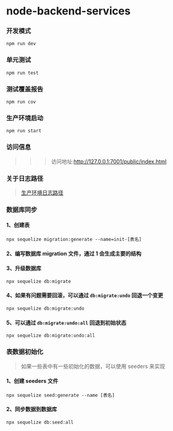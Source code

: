 # node-backend-services

### 开发模式

`npm run dev`

### 单元测试

`npm run test`

### 测试覆盖报告

`npm run cov`

### 生产环境启动

`npm run start`

### 访问信息

> > > 访问地址:http://127.0.0.1:7001/public/index.html

### 关于日志路径

> [生产环境日志路径](https://blog.csdn.net/csm0912/article/details/80894177)

### 数据库同步

#### 1、创建表

`npx sequelize migration:generate --name=init-[表名]`

#### 2、编写数据库 migration 文件，通过 1 会生成主要的结构

#### 3、升级数据库

`npx sequelize db:migrate`

#### 4、如果有问题需要回滚，可以通过 `db:migrate:undo` 回退一个变更

`npx sequelize db:migrate:undo`

#### 5、可以通过 `db:migrate:undo:all` 回退到初始状态

`npx sequelize db:migrate:undo:all`

### 表数据初始化

> 如果一些表中有一些初始化的数据，可以使用 seeders 来实现

#### 1、创建 seeders 文件

`npx sequelize seed:generate --name [表名]`

#### 2、同步数据到数据库

`npx sequelize db:seed:all`
